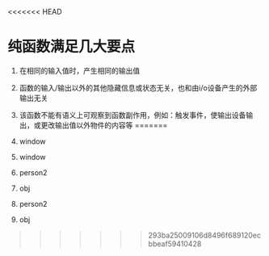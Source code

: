 <<<<<<< HEAD
# 纯函数满足几大要点
 1. 在相同的输入值时，产生相同的输出值
 2. 函数的输入/输出以外的其他隐藏信息或状态无关，也和由i/o设备产生的外部输出无关
 3. 该函数不能有语义上可观察到函数副作用，例如：触发事件，使输出设备输出，或更改输出值以外物件的内容等
=======
1. window
2. window
3. person2

4. obj
2. person2
6. obj
>>>>>>> 293ba25009106d8496f689120ecbbeaf59410428
